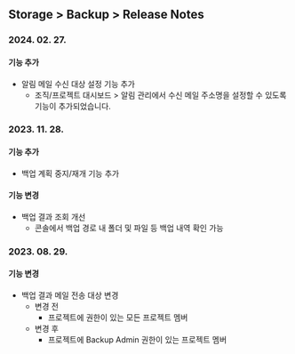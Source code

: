## Storage > Backup > Release Notes

### 2024. 02. 27.
#### 기능 추가
* 알림 메일 수신 대상 설정 기능 추가
    * 조직/프로젝트 대시보드 > 알림 관리에서 수신 메일 주소명을 설정할 수 있도록 기능이 추가되었습니다.

### 2023. 11. 28.
#### 기능 추가
* 백업 계획 중지/재개 기능 추가
#### 기능 변경
* 백업 결과 조회 개선
    * 콘솔에서 백업 경로 내 폴더 및 파일 등 백업 내역 확인 가능

### 2023. 08. 29.
#### 기능 변경
* 백업 결과 메일 전송 대상 변경
    * 변경 전
        * 프로젝트에 권한이 있는 모든 프로젝트 멤버
    * 변경 후
        * 프로젝트에 Backup Admin 권한이 있는 프로젝트 멤버